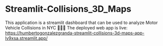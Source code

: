 # Streamlit-Collisions_3D_Maps
This application is a streamlit dashboard that can be used to analyze Motor Vehicle Collisions in NYC 🗽💥🚗
The deployed web app is live:
https://humbertogonzalezgranda-streamlit-collisions-3d-maps-app-lv9xsa.streamlit.app/

